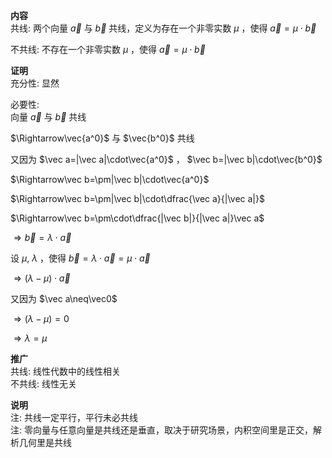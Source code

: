 **内容**  
共线: 两个向量 $\vec a$ 与 $\vec b$ 共线，定义为存在一个非零实数 $\mu$ ，使得 $\vec a=\mu\cdot\vec b$  
  
不共线: 不存在一个非零实数 $\mu$ ，使得 $\vec a=\mu\cdot\vec b$  
  
**证明**  
充分性: 显然  
  
必要性:  
向量 $\vec a$ 与 $\vec b$ 共线  
  
$\Rightarrow\vec{a^0}$ 与 $\vec{b^0}$ 共线  
  
又因为 $\vec a=|\vec a|\cdot\vec{a^0}$ ， $\vec b=|\vec b|\cdot\vec{b^0}$  
  
$\Rightarrow\vec b=\pm|\vec b|\cdot\vec{a^0}$  
  
$\Rightarrow\vec b=\pm|\vec b|\cdot\dfrac{\vec a}{|\vec a|}$  
  
$\Rightarrow\vec b=\pm\cdot\dfrac{|\vec b|}{|\vec a|}\vec a$  
  
$\Rightarrow\vec b=\lambda\cdot\vec a$  
  
设 $\mu,\ \lambda$ ，使得 $\vec b=\lambda\cdot\vec a=\mu\cdot\vec a$  
  
$\Rightarrow(\lambda-\mu)\cdot\vec a$  
  
又因为 $\vec a\neq\vec0$  
  
$\Rightarrow(\lambda-\mu)=0$  
  
$\Rightarrow\lambda=\mu$  
  
**推广**  
共线: 线性代数中的线性相关  
不共线: 线性无关  
  
**说明**  
注: 共线一定平行，平行未必共线  
注: 零向量与任意向量是共线还是垂直，取决于研究场景，内积空间里是正交，解析几何里是共线  
